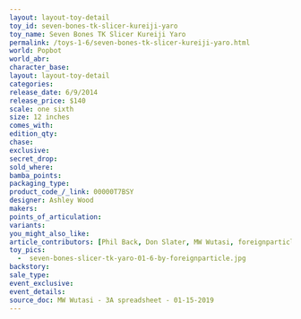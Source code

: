 ```yaml
---
layout: layout-toy-detail 
toy_id: seven-bones-tk-slicer-kureiji-yaro
toy_name: Seven Bones TK Slicer Kureiji Yaro
permalink: /toys-1-6/seven-bones-tk-slicer-kureiji-yaro.html
world: Popbot
world_abr: 
character_base: 
layout: layout-toy-detail
categories: 
release_date: 6/9/2014
release_price: $140 
scale: one sixth
size: 12 inches
comes_with: 
edition_qty: 
chase: 
exclusive: 
secret_drop: 
sold_where: 
bamba_points: 
packaging_type: 
product_code_/_link: 00000T7BSY
designer: Ashley Wood
makers: 
points_of_articulation: 
variants: 
you_might_also_like: 
article_contributors: [Phil Back, Don Slater, MW Wutasi, foreignparticle]
toy_pics: 
  -  seven-bones-slicer-tk-yaro-01-6-by-foreignparticle.jpg
backstory: 
sale_type: 
event_exclusive: 
event_details: 
source_doc: MW Wutasi - 3A spreadsheet - 01-15-2019
---
```

